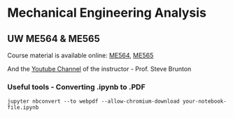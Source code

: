 # Mechanical Engineering Analysis 

## UW ME564 & ME565

Course material is available online: [ME564](http://faculty.washington.edu/sbrunton/me564/), [ME565](https://faculty.washington.edu/sbrunton/me565/)

And the [Youtube Channel](https://www.youtube.com/@Eigensteve) of the instructor - Prof. Steve Brunton 

### Useful tools - Converting .ipynb to .PDF

`jupyter nbconvert --to webpdf --allow-chromium-download your-notebook-file.ipynb`

